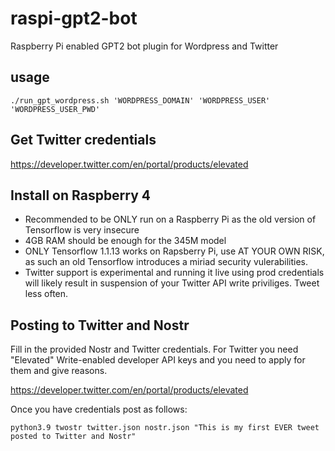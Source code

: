 # raspi-gpt2-bot
Raspberry Pi enabled GPT2 bot plugin for Wordpress and Twitter

## usage
```
./run_gpt_wordpress.sh 'WORDPRESS_DOMAIN' 'WORDPRESS_USER' 'WORDPRESS_USER_PWD'
```

## Get Twitter credentials
https://developer.twitter.com/en/portal/products/elevated

## Install on Raspberry 4
- Recommended to be ONLY run on a Raspberry Pi as the old version of Tensorflow
  is very insecure
- 4GB RAM should be enough for the 345M model
- ONLY Tensorflow 1.1.13 works on Rapsberry Pi, use AT YOUR OWN RISK,
  as such an old Tensorflow introduces a miriad security vulerabilities.
- Twitter support is experimental and running it live using prod credentials will
  likely result in suspension of your Twitter API write priviliges. Tweet less often.

## Posting to Twitter and Nostr
Fill in the provided Nostr and Twitter credentials. For Twitter you need "Elevated" Write-enabled
developer API keys and you need to apply for them and give reasons.

https://developer.twitter.com/en/portal/products/elevated

Once you have credentials post as follows:

```
python3.9 twostr twitter.json nostr.json "This is my first EVER tweet posted to Twitter and Nostr"
```